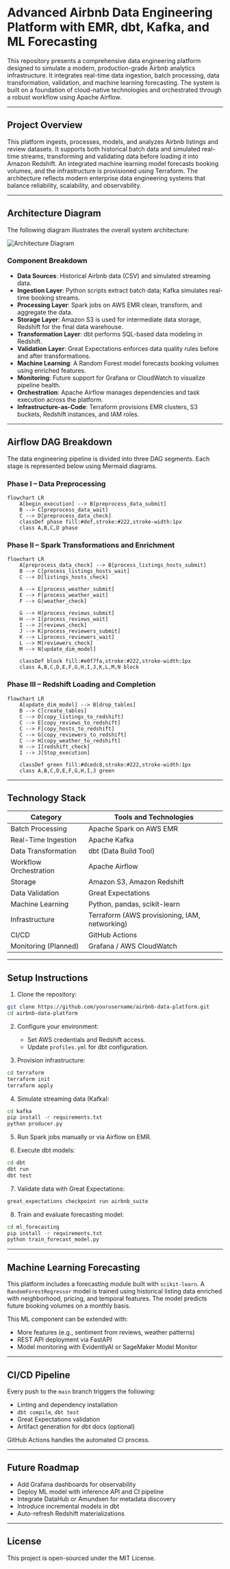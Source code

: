 # Advanced Airbnb Data Engineering Platform with EMR, dbt, Kafka, and ML Forecasting

This repository presents a comprehensive data engineering platform designed to simulate a modern, production-grade Airbnb analytics infrastructure. It integrates real-time data ingestion, batch processing, data transformation, validation, and machine learning forecasting. The system is built on a foundation of cloud-native technologies and orchestrated through a robust workflow using Apache Airflow.

---

## Project Overview

This platform ingests, processes, models, and analyzes Airbnb listings and review datasets. It supports both historical batch data and simulated real-time streams, transforming and validating data before loading it into Amazon Redshift. An integrated machine learning model forecasts booking volumes, and the infrastructure is provisioned using Terraform. The architecture reflects modern enterprise data engineering systems that balance reliability, scalability, and observability.

---

## Architecture Diagram

The following diagram illustrates the overall system architecture:

![Architecture Diagram](./architecture_diagram.png)

### Component Breakdown

- **Data Sources**: Historical Airbnb data (CSV) and simulated streaming data.
- **Ingestion Layer**: Python scripts extract batch data; Kafka simulates real-time booking streams.
- **Processing Layer**: Spark jobs on AWS EMR clean, transform, and aggregate the data.
- **Storage Layer**: Amazon S3 is used for intermediate data storage, Redshift for the final data warehouse.
- **Transformation Layer**: dbt performs SQL-based data modeling in Redshift.
- **Validation Layer**: Great Expectations enforces data quality rules before and after transformations.
- **Machine Learning**: A Random Forest model forecasts booking volumes using enriched features.
- **Monitoring**: Future support for Grafana or CloudWatch to visualize pipeline health.
- **Orchestration**: Apache Airflow manages dependencies and task execution across the platform.
- **Infrastructure-as-Code**: Terraform provisions EMR clusters, S3 buckets, Redshift instances, and IAM roles.

---

## Airflow DAG Breakdown

The data engineering pipeline is divided into three DAG segments. Each stage is represented below using Mermaid diagrams.

### Phase I – Data Preprocessing

```mermaid
flowchart LR
    A[begin_execution] --> B[preprocess_data_submit]
    B --> C[preprocess_data_wait]
    C --> D[preprocess_data_check]
    classDef phase fill:#def,stroke:#222,stroke-width:1px
    class A,B,C,D phase
```

### Phase II – Spark Transformations and Enrichment

```mermaid
flowchart LR
    A[preprocess_data_check] --> B[process_listings_hosts_submit]
    B --> C[process_listings_hosts_wait]
    C --> D[listings_hosts_check]

    A --> E[process_weather_submit]
    E --> F[process_weather_wait]
    F --> G[weather_check]

    G --> H[process_reviews_submit]
    H --> I[process_reviews_wait]
    I --> J[reviews_check]
    J --> K[process_reviewers_submit]
    K --> L[process_reviewers_wait]
    L --> M[reviewers_check]
    M --> N[update_dim_model]

    classDef block fill:#e0f7fa,stroke:#222,stroke-width:1px
    class A,B,C,D,E,F,G,H,I,J,K,L,M,N block
```

### Phase III – Redshift Loading and Completion

```mermaid
flowchart LR
    A[update_dim_model] --> B[drop_tables]
    B --> C[create_tables]
    C --> D[copy_listings_to_redshift]
    C --> E[copy_reviews_to_redshift]
    C --> F[copy_hosts_to_redshift]
    C --> G[copy_reviewers_to_redshift]
    C --> H[copy_weather_to_redshift]
    H --> I[redshift_check]
    I --> J[Stop_execution]

    classDef green fill:#dcedc8,stroke:#222,stroke-width:1px
    class A,B,C,D,E,F,G,H,I,J green
```

---

## Technology Stack

| Category              | Tools and Technologies                             |
|-----------------------|----------------------------------------------------|
| Batch Processing      | Apache Spark on AWS EMR                            |
| Real-Time Ingestion   | Apache Kafka                                       |
| Data Transformation   | dbt (Data Build Tool)                              |
| Workflow Orchestration| Apache Airflow                                     |
| Storage               | Amazon S3, Amazon Redshift                         |
| Data Validation       | Great Expectations                                 |
| Machine Learning      | Python, pandas, scikit-learn                       |
| Infrastructure        | Terraform (AWS provisioning, IAM, networking)      |
| CI/CD                 | GitHub Actions                                     |
| Monitoring (Planned)  | Grafana / AWS CloudWatch                           |

---

## Setup Instructions

1. Clone the repository:
```bash
git clone https://github.com/yourusername/airbnb-data-platform.git
cd airbnb-data-platform
```

2. Configure your environment:
   - Set AWS credentials and Redshift access.
   - Update `profiles.yml` for dbt configuration.

3. Provision infrastructure:
```bash
cd terraform
terraform init
terraform apply
```

4. Simulate streaming data (Kafka):
```bash
cd kafka
pip install -r requirements.txt
python producer.py
```

5. Run Spark jobs manually or via Airflow on EMR.

6. Execute dbt models:
```bash
cd dbt
dbt run
dbt test
```

7. Validate data with Great Expectations:
```bash
great_expectations checkpoint run airbnb_suite
```

8. Train and evaluate forecasting model:
```bash
cd ml_forecasting
pip install -r requirements.txt
python train_forecast_model.py
```

---

## Machine Learning Forecasting

This platform includes a forecasting module built with `scikit-learn`. A `RandomForestRegressor` model is trained using historical listing data enriched with neighborhood, pricing, and temporal features. The model predicts future booking volumes on a monthly basis.

This ML component can be extended with:
- More features (e.g., sentiment from reviews, weather patterns)
- REST API deployment via FastAPI
- Model monitoring with EvidentlyAI or SageMaker Model Monitor

---

## CI/CD Pipeline

Every push to the `main` branch triggers the following:
- Linting and dependency installation
- `dbt compile`, `dbt test`
- Great Expectations validation
- Artifact generation for dbt docs (optional)

GitHub Actions handles the automated CI process.

---

## Future Roadmap

- Add Grafana dashboards for observability
- Deploy ML model with inference API and CI pipeline
- Integrate DataHub or Amundsen for metadata discovery
- Introduce incremental models in dbt
- Auto-refresh Redshift materializations

---

## License

This project is open-sourced under the MIT License.